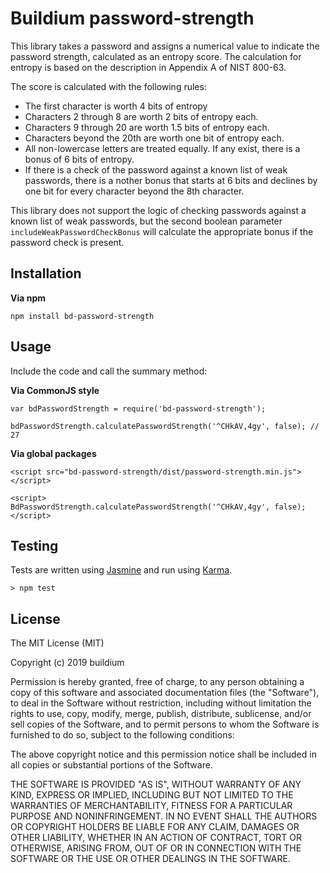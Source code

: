 Buildium password-strength
==========================

This library takes a password and assigns a numerical value to indicate the password strength, calculated as 
an entropy score. The calculation for entropy is based on the description in Appendix A of NIST 800-63.

The score is calculated with the following rules:

* The first character is worth 4 bits of entropy
* Characters 2 through 8 are worth 2 bits of entropy each.
* Characters 9 through 20 are worth 1.5 bits of entropy each.
* Characters beyond the 20th are worth one bit of entropy each.
* All non-lowercase letters are treated equally. If any exist, there is a bonus of 6 bits of entropy.
* If there is a check of the password against a known list of weak passwords, there is a nother bonus that 
starts at 6 bits and declines by one bit for every character beyond the 8th character.

This library does not support the logic of checking passwords against a known list of weak passwords,
but the second boolean parameter `includeWeakPasswordCheckBonus` will calculate the appropriate bonus
if the password check is present.

Installation
------------

**Via npm**

```
npm install bd-password-strength
```

Usage
-----

Include the code and call the summary method:

**Via CommonJS style**

```
var bdPasswordStrength = require('bd-password-strength');

bdPasswordStrength.calculatePasswordStrength('^CHkAV,4gy', false); // 27
```

**Via global packages**
```
<script src="bd-password-strength/dist/password-strength.min.js"></script>

<script>
BdPasswordStrength.calculatePasswordStrength('^CHkAV,4gy', false);
</script>
```

Testing
-------

Tests are written using [Jasmine](http://jasmine.github.io/) and run using
[Karma](http://karma-runner.github.io/0.13/index.html).

```
> npm test
```

License
-------

The MIT License (MIT)

Copyright (c) 2019 buildium

Permission is hereby granted, free of charge, to any person obtaining a copy
of this software and associated documentation files (the "Software"), to deal
in the Software without restriction, including without limitation the rights
to use, copy, modify, merge, publish, distribute, sublicense, and/or sell
copies of the Software, and to permit persons to whom the Software is
furnished to do so, subject to the following conditions:

The above copyright notice and this permission notice shall be included in all
copies or substantial portions of the Software.

THE SOFTWARE IS PROVIDED "AS IS", WITHOUT WARRANTY OF ANY KIND, EXPRESS OR
IMPLIED, INCLUDING BUT NOT LIMITED TO THE WARRANTIES OF MERCHANTABILITY,
FITNESS FOR A PARTICULAR PURPOSE AND NONINFRINGEMENT. IN NO EVENT SHALL THE
AUTHORS OR COPYRIGHT HOLDERS BE LIABLE FOR ANY CLAIM, DAMAGES OR OTHER
LIABILITY, WHETHER IN AN ACTION OF CONTRACT, TORT OR OTHERWISE, ARISING FROM,
OUT OF OR IN CONNECTION WITH THE SOFTWARE OR THE USE OR OTHER DEALINGS IN THE
SOFTWARE.
